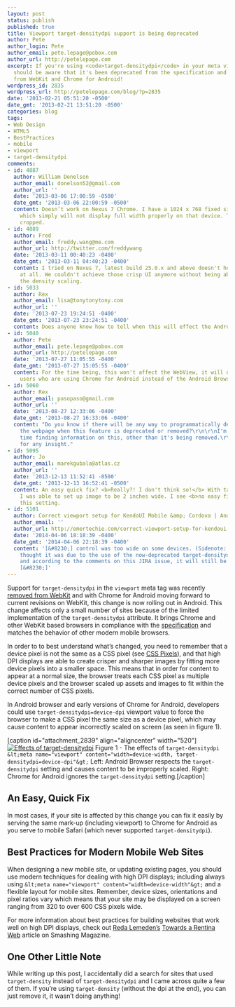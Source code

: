 ```yaml
---
layout: post
status: publish
published: true
title: Viewport target-densitydpi support is being deprecated
author: Pete
author_login: Pete
author_email: pete.lepage@pobox.com
author_url: http://petelepage.com
excerpt: If you're using <code>target-densitydpi</code> in your meta viewport, you
  should be aware that it's been deprecated from the specification and is being removed
  from WebKit and Chrome for Android!
wordpress_id: 2835
wordpress_url: http://petelepage.com/blog/?p=2835
date: '2013-02-21 05:51:20 -0500'
date_gmt: '2013-02-21 13:51:20 -0500'
categories: blog
tags:
- Web Design
- HTML5
- BestPractices
- mobile
- viewport
- target-densitydpi
comments:
- id: 4887
  author: William Donelson
  author_email: donelson52@gmail.com
  author_url: ''
  date: '2013-03-06 17:00:59 -0500'
  date_gmt: '2013-03-06 22:00:59 -0500'
  content: Doesn’t work on Nexus 7 Chrome. I have a 1024 x 768 fixed size HTML5 page,
    which simply will not display full width properly on that device. The edges are
    cropped.
- id: 4889
  author: Fred
  author_email: freddy.wang@me.com
  author_url: http://twitter.com/freddywang
  date: '2013-03-11 00:40:23 -0400'
  date_gmt: '2013-03-11 04:40:23 -0400'
  content: I tried on Nexus 7, latest build 25.0.x and above doesn't honor target-densitydpi
    at all. We couldn't achieve those crisp UI anymore without being able to control
    the density scaling.
- id: 5033
  author: Rex
  author_email: lisa@tonytonytony.com
  author_url: ''
  date: '2013-07-23 19:24:51 -0400'
  date_gmt: '2013-07-23 23:24:51 -0400'
  content: Does anyone know how to tell when this will effect the Android WebView?
- id: 5040
  author: Pete
  author_email: pete.lepage@pobox.com
  author_url: http://petelepage.com
  date: '2013-07-27 11:05:55 -0400'
  date_gmt: '2013-07-27 15:05:55 -0400'
  content: For the time being, this won't affect the WebView, it will only affect
    users who are using Chrome for Android instead of the Android Browser.
- id: 5060
  author: Rex
  author_email: pasopaso@gmail.com
  author_url: ''
  date: '2013-08-27 12:33:06 -0400'
  date_gmt: '2013-08-27 16:33:06 -0400'
  content: "Do you know if there will be any way to programmatically detect from within
    the webpage when this feature is deprecated or removed?\r\n\r\nI'm having a hard
    time finding information on this, other than it's being removed.\r\n\r\nThanks
    for any insight."
- id: 5095
  author: Jo
  author_email: marekgubala@atlas.cz
  author_url: ''
  date: '2013-12-13 11:52:41 -0500'
  date_gmt: '2013-12-13 16:52:41 -0500'
  content: An easy quick fix? <b>Really?! I don't think so!</b> With target-densitydpi
    I was able to set up image to be 2 inches wide. I see <b>no easy fix</b> without
    this setting.
- id: 5101
  author: Correct viewport setup for KendoUI Mobile &amp; Cordova | Andrew Smith
  author_email: ''
  author_url: http://emertechie.com/correct-viewport-setup-for-kendoui-mobile-cordova/
  date: '2014-04-06 18:18:39 -0400'
  date_gmt: '2014-04-06 22:18:39 -0400'
  content: '[&#8230;] control was too wide on some devices. (Sidenote: I initially
    thought it was due to the use of the now-deprecated target-densitydpi but it wasn&#8217;t
    and according to the comments on this JIRA issue, it will still be needed for
    [&#8230;]'
---
```

Support for `target-densitydpi` in the `viewport` meta tag was recently [removed from WebKit](http://trac.webkit.org/changeset/119527) and with Chrome for Android moving forward to current revisions on WebKit, this change is now rolling out in Android. This change affects only a small number of sites because of the limited implementation of the `target-densitydpi` attribute. It brings Chrome and other WebKit based browsers in compliance with the [specification](http://dev.w3.org/csswg/css-device-adapt/#viewport-meta) and matches the behavior of other modern mobile browsers.

In order to to best understand what’s changed, you need to remember that a device pixel is not the same as a CSS pixel (see [CSS Pixels](http://coding.smashingmagazine.com/2012/08/20/towards-retina-web/)), and that high DPI displays are able to create crisper and sharper images by fitting more device pixels into a smaller space. This means that in order for content to appear at a normal size, the browser treats each CSS pixel as multiple device pixels and the browser scaled up assets and images to fit within the correct number of CSS pixels.

In Android browser and early versions of Chrome for Android, developers could use `target-densitydpi=device-dpi` viewport value to force the browser to make a CSS pixel the same size as a device pixel, which may cause content to appear incorrectly scaled on screen (as seen in figure 1).

[caption id="attachment_2839" align="aligncenter" width="520"][![Effects of target-densitydpi](http://petelepage.com/blog/wp-content/uploads/2013/02/targetdensitydpi.png)](http://petelepage.com/blog/wp-content/uploads/2013/02/targetdensitydpi.png) Figure 1 - The effects of `target-densitydpi`
`&lt;meta name="viewport" content="width=device-width, target-densitydpi=device-dpi"&gt;`
Left: Android Browser respects the `target-densitydpi` setting and causes content to be improperly scaled.
Right: Chrome for Android ignores the `target-densitydpi` setting.[/caption]

## An Easy, Quick Fix

In most cases, if your site is affected by this change you can fix it easily by serving the same mark-up (including viewport) to Chrome for Android as you serve to mobile Safari (which never supported `target-densitydpi`).

## Best Practices for Modern Mobile Web Sites

When designing a new mobile site, or updating existing pages, you should use modern techniques for dealing with high DPI displays; including always using `&lt;meta name="viewport" content="width=device-width"&gt;` and a flexible layout for mobile sites. Remember, device sizes, orientations and pixel ratios vary which means that your site may be displayed on a screen ranging from 320 to over 600 CSS pixels wide.

For more information about best practices for building websites that work well on high DPI displays, check out [Reda Lemeden’s](https://twitter.com/kaishin) [Towards a Rentina Web](http://coding.smashingmagazine.com/2012/08/20/towards-retina-web/) article on Smashing Magazine.

## One Other Little Note

While writing up this post, I accidentally did a search for sites that used `target-density` instead of `target-densitydpi` and I came across quite a few of them.  If you’re using `target-density` (without the dpi at the end), you can just remove it, it wasn’t doing anything!
